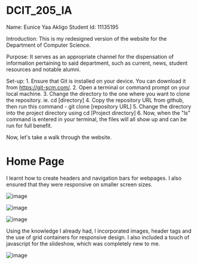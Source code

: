 # DCIT_205_IA

Name: Eunice Yaa Akligo
Student Id: 11135195

Introduction: This is my redesigned version of the website for the Department of Computer Science. 

Purpose: It serves as an appropriate channel for the dispensation of information pertaining to said department, such as current, news, student resources and notable alumni.

Set-up: 1. Ensure that Git is installed on your device. You can download it from https://git-scm.com/.
2. Open a terminal or command prompt on your local machine.
3. Change the directory to the one where you want to clone the repository. ie. cd [directory]
4. Copy the repository URL from github, then run this command - git clone [repository URL]
5. Change the directory into the project directory using cd [Project directory]
6. Now, when the "ls" command is entered in your terminal, the files will all show up and can be run for full benefit.

Now, let's take a walk through the website.

# Home Page

I learnt how to create headers and navigation bars for webpages. I also ensured that they were responsive on smaller screen sizes.

![image](https://github.com/euniceongithub/DCIT_205_IA/assets/132356850/90e74a5a-216d-4169-bcee-c13814a8ac59)

![image](https://github.com/euniceongithub/DCIT_205_IA/assets/132356850/55585ff9-2524-43ce-9d0c-a8759e1a7b2d)

![image](https://github.com/euniceongithub/DCIT_205_IA/assets/132356850/f3ce6986-0f05-4457-b611-2232f2143129)

Using the knowledge I already had, I incorporated images, header tags and the use of grid containers for responsive design. I also included a touch of javascript for the slideshow, which was completely new to me.

![image](https://github.com/euniceongithub/DCIT_205_IA/assets/132356850/759f8de4-8edc-4ecc-bc75-d113fd3002f2)




